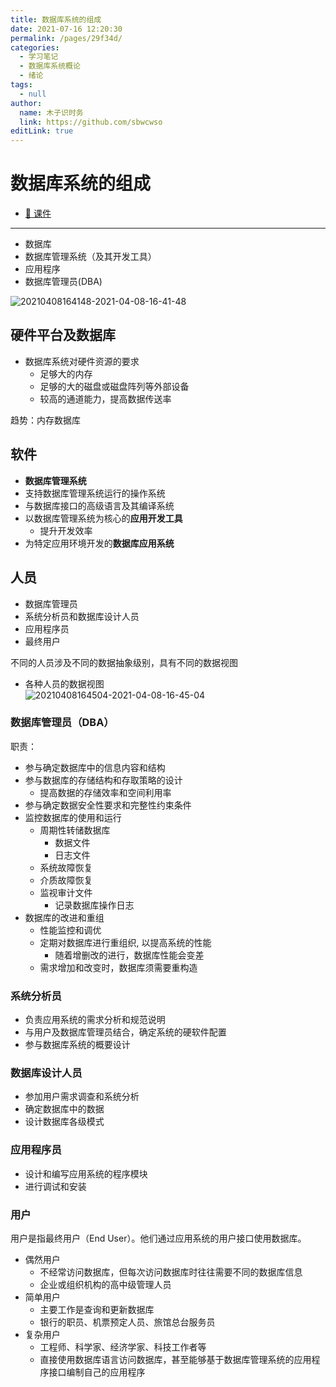 ```yaml
---
title: 数据库系统的组成
date: 2021-07-16 12:20:30
permalink: /pages/29f34d/
categories: 
  - 学习笔记
  - 数据库系统概论
  - 绪论
tags: 
  - null
author: 
  name: 木子识时务
  link: https://github.com/sbwcwso
editLink: true
---
```

# 数据库系统的组成

* [🔗 课件](./assets/第四讲课件.pdf)

---

* 数据库
* 数据库管理系统（及其开发工具）
* 应用程序
* 数据库管理员(DBA)

![20210408164148-2021-04-08-16-41-48](https://cdn.jsdelivr.net/gh/sbwcwso/PicBed@master/20210408164148-2021-04-08-16-41-48.png)

## 硬件平台及数据库

* 数据库系统对硬件资源的要求
  * 足够大的内存
  * 足够的大的磁盘或磁盘阵列等外部设备
  * 较高的通道能力，提高数据传送率

趋势：内存数据库

## 软件

* **数据库管理系统**
* 支持数据库管理系统运行的操作系统
* 与数据库接口的高级语言及其编译系统
* 以数据库管理系统为核心的**应用开发工具**
  * 提升开发效率
* 为特定应用环境开发的**数据库应用系统**

## 人员

* 数据库管理员
* 系统分析员和数据库设计人员
* 应用程序员
* 最终用户

不同的人员涉及不同的数据抽象级别，具有不同的数据视图

* 各种人员的数据视图  
  ![20210408164504-2021-04-08-16-45-04](https://cdn.jsdelivr.net/gh/sbwcwso/PicBed@master/20210408164504-2021-04-08-16-45-04.png)

### 数据库管理员（DBA）

职责：

* 参与确定数据库中的信息内容和结构
* 参与数据库的存储结构和存取策略的设计  
  * 提高数据的存储效率和空间利用率
* 参与确定数据安全性要求和完整性约束条件
* 监控数据库的使用和运行
  * 周期性转储数据库
    * 数据文件
    * 日志文件
  * 系统故障恢复
  * 介质故障恢复
  * 监视审计文件
    * 记录数据库操作日志
* 数据库的改进和重组
  * 性能监控和调优
  * 定期对数据库进行重组织, 以提高系统的性能
    * 随着增删改的进行，数据库性能会变差
  * 需求增加和改变时，数据库须需要重构造

### 系统分析员

* 负责应用系统的需求分析和规范说明
* 与用户及数据库管理员结合，确定系统的硬软件配置
* 参与数据库系统的概要设计

### 数据库设计人员

* 参加用户需求调查和系统分析
* 确定数据库中的数据
* 设计数据库各级模式

### 应用程序员

* 设计和编写应用系统的程序模块
* 进行调试和安装

### 用户

用户是指最终用户（End User）。他们通过应用系统的用户接口使用数据库。

* 偶然用户
  * 不经常访问数据库，但每次访问数据库时往往需要不同的数据库信息
  * 企业或组织机构的高中级管理人员
* 简单用户
  * 主要工作是查询和更新数据库
  * 银行的职员、机票预定人员、旅馆总台服务员
* 复杂用户
  * 工程师、科学家、经济学家、科技工作者等
  * 直接使用数据库语言访问数据库，甚至能够基于数据库管理系统的应用程序接口编制自己的应用程序

